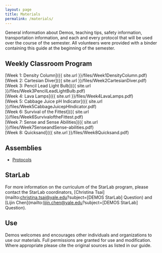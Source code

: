 ```yaml
---
layout: page
title: Materials
permalink: /materials/
---
```


General information about Demos, teaching tips, safety information, transportation information, and each and every protocol that will be used over the course of the semester. All volunteers were provided with a binder containing this guide at the beginning of the semester.  

Weekly Classroom Program
------------------------

[Week 1: Density Column]({{ site.url }}/files/Week1DensityColumn.pdf)  
[Week 2: Cartesian Diver]({{ site.url }}/files/Week2CartesianDiver.pdf)  
[Week 3: Pencil Lead Light Bulb]({{ site.url }}/files/Week3PencilLeadLightBulb.pdf)  
[Week 4: Lava Lamps]({{ site.url }}/files/Week4LavaLamps.pdf)  
[Week 5: Cabbage Juice pH Indicator]({{ site.url }}/files/Week5CabbageJuicepHIndicator.pdf)  
[Week 6: Survival of the Fittest]({{ site.url }}/files/Week6SurvivaloftheFittest.pdf)  
[Week 7: Sense and Sense Abilities]({{ site.url }}/files/Week7SenseandSense-abilities.pdf)  
[Week 8: Quicksand]({{ site.url }}/files/Week8Quicksand.pdf)  

<!---
({{ site.url }}/files/BoardPositions.docx)
({{ site.url }}/files/DemosAssembliesProtocol.pdf)
({{ site.url }}/files/DemosF08Binder.pdf)
({{ site.url }}/files/DemosF10Binder.pdf)
({{ site.url }}/files/DemosF11Binder.pdf)
({{ site.url }}/files/DemosF12Binder.pdf)
({{ site.url }}/files/DemosF13Binder.pdf)
({{ site.url }}/files/DemosS09Binder.pdf)
({{ site.url }}/files/DemosS10Binder.pdf)
({{ site.url }}/files/DemosS11Binder.pdf)
({{ site.url }}/files/DemosS13Binder.pdf)
({{ site.url }}/files/Fall12 Signups.docx)
({{ site.url }}/files/Spring13 Signups.docx)
({{ site.url }}/files/demosassemblies.doc) -->


Assemblies
----------
- [Protocols](/files/DemosAssembliesProtocol.pdf)

StarLab
-------
For more information on the curriculum of the StarLab program, please contact the StarLab coordinators, [Christina Tsai](mailto:christina.tsai@yale.edu?subject=[DEMOS StarLab] Question) and [Lijin Chen](mailto:lijin.chen@yale.edu?subject=[DEMOS StarLab] Question).

Use
---
Demos welcomes and encourages other individuals and organizations to use our materials. Full permissions are granted for use and modification. Where appropriate please cite the original sources as listed in our guide.
